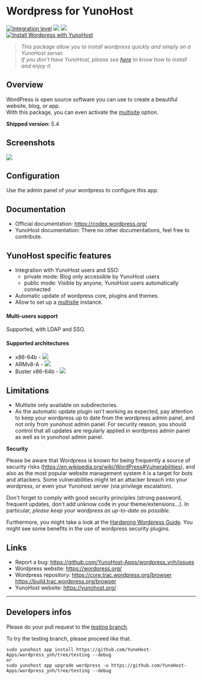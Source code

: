 # Wordpress for YunoHost

[![Integration level](https://dash.yunohost.org/integration/wordpress.svg)](https://dash.yunohost.org/appci/app/wordpress) ![](https://ci-apps.yunohost.org/ci/badges/wordpress.status.svg) [![](https://ci-apps.yunohost.org/ci/badges/wordpress.maintain.svg)](https://github.com/YunoHost/Apps/#what-to-do-if-i-cant-maintain-my-app-anymore-)  
[![Install Wordpress with YunoHost](https://install-app.yunohost.org/install-with-yunohost.png)](https://install-app.yunohost.org/?app=wordpress)

> *This package allow you to install wordpress quickly and simply on a YunoHost server.  
If you don't have YunoHost, please see [here](https://yunohost.org/#/install) to know how to install and enjoy it.*

## Overview
WordPress is open source software you can use to create a beautiful website, blog, or app.  
With this package, you can even activate the [multisite](https://codex.wordpress.org/Glossary#Multisite) option.

**Shipped version:** 5.4

## Screenshots

![](https://s.w.org/images/home/screen-themes.png?1)

## Configuration

Use the admin panel of your wordpress to configure this app.

## Documentation

 * Official documentation: https://codex.wordpress.org/
 * YunoHost documentation: There no other documentations, feel free to contribute.

## YunoHost specific features

 * Integration with YunoHost users and SSO:
   * private mode: Blog only accessible by YunoHost users
   * public mode: Visible by anyone, YunoHost users automatically connected
 * Automatic update of wordpress core, plugins and themes.
 * Allow to set up a [multisite](https://codex.wordpress.org/Glossary#Multisite) instance.

#### Multi-users support

Supported, with LDAP and SSO.

#### Supported architectures

* x86-64b - [![](https://ci-apps.yunohost.org/ci/logs/wordpress%20%28Apps%29.svg)](https://ci-apps.yunohost.org/ci/apps/wordpress/)
* ARMv8-A - [![](https://ci-apps-arm.yunohost.org/ci/logs/wordpress%20%28Apps%29.svg)](https://ci-apps-arm.yunohost.org/ci/apps/wordpress/)
* Buster x86-64b - [![](https://ci-buster.nohost.me/ci/logs/wordpress%20%28Apps%29.svg)](https://ci-buster.nohost.me/ci/apps/wordpress/)

## Limitations

* Multisite only available on subdirectories.
* As the automatic update plugin isn't working as expected, pay attention to keep your wordpress up to date from the wordpress admin panel, and not only from yunohost admin panel. For security reason, you should control that all updates are regularly applied in wordpress admin panel as well as in yunohost admin panel.

**Security**

Please be aware that Wordpress is known for being frequently a source of security risks (https://en.wikipedia.org/wiki/WordPress#Vulnerabilities), and also as the most popular website management system it is a target for bots and attackers.
Some vulnerabilities might let an attacker breach into your wordpress, or even your Yunohost server (via privilege escalation).

Don't forget to comply with good security principles (strong password, frequent updates, don't add unknow code in your theme/extensions…). In particular, *please keep your wordpress as up-to-date as possible*.

Furthermore, you might take a look at the [Hardening Wordpress Guide](https://codex.wordpress.org/Hardening_WordPress). You might see some benefits in the use of wordpress security plugins.

## Links

 * Report a bug: https://github.com/YunoHost-Apps/wordpress_ynh/issues
 * Wordpress website: https://wordpress.org/
 * Wordpress repository: https://core.trac.wordpress.org/browser  
 https://build.trac.wordpress.org/browser
 * YunoHost website: https://yunohost.org/

---

Developers infos
----------------

Please do your pull request to the [testing branch](https://github.com/YunoHost-Apps/wordpress_ynh/tree/testing).

To try the testing branch, please proceed like that.
```
sudo yunohost app install https://github.com/YunoHost-Apps/wordpress_ynh/tree/testing --debug
or
sudo yunohost app upgrade wordpress -u https://github.com/YunoHost-Apps/wordpress_ynh/tree/testing --debug
```
